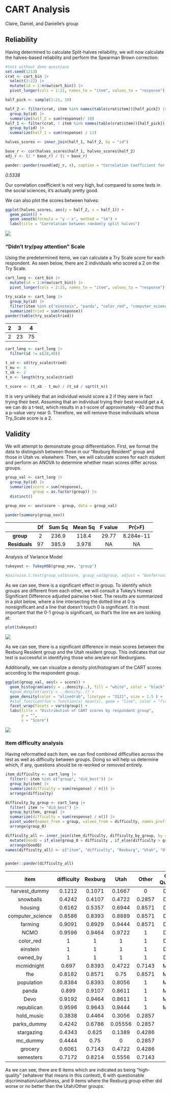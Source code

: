 CART Analysis
================
Claire, Daniel, and Danielle’s group

## Reliability

Having determined to calculate Split-halves reliability, we will now
calculate the halves-based reliability and perform the Spearman Brown
correction:

``` r
#test without demo questions
set.seed(1213)
crat <- cart_bin |> 
  select(2:22) |> 
  mutate(id = 1:nrow(cart_bin)) |> 
  pivot_longer(cols = 1:21, names_to = "item", values_to = "response")

half_pick <- sample(1:21, 10)

half_2 <- filter(crat, item %in% names(table(crat$item))[half_pick]) |> 
  group_by(id) |> 
  summarize(half_2 = sum(response)/ 10)
half_1 <- filter(crat, ! item %in% names(table(crat$item))[half_pick])  |> 
  group_by(id) |> 
  summarize(half_1 = sum(response) / 11)

halves_scores <- inner_join(half_1, half_2, by = "id")

base_r <- cor(halves_scores$half_1, halves_scores$half_2)
adj_r <- (2 * base_r) / (1 + base_r)

pander::pander(round(adj_r, 4), caption = "Correlation Coefficient for Split halves reliability")
```

*0.5338*

Our correlation coefficient is not very high, but compared to some tests
in the social sciences, it’s actually pretty good.

We can also plot the scores between halves:

``` r
ggplot(halves_scores, aes(y = half_2, x = half_1)) + 
  geom_point() + 
  geom_smooth(formula = "y ~ x", method = "lm") +
  labs(title = "Correlation between randomly split halves")
```

![](cart_analysis_files/figure-gfm/unnamed-chunk-3-1.png)

### “Didn’t try/pay attention” Scale

Using the predetermined items, we can calculate a Try Scale score for
each respondent. As seen below, there are 2 individuals who scored a 2
on the Try Scale.

``` r
cart_long <- cart_bin |> 
  mutate(id = 1:nrow(cart_bin)) |> 
  pivot_longer(cols = 2:23, names_to = "item", values_to = "response")

try_scale <- cart_long |> 
  group_by(id) |> 
  filter(item %in% c("einstein", "panda", "color_red", "computer_science")) |> 
  summarize(tried = sum(response))
pander(table(try_scale$tried))
```

|  2  |  3  |  4  |
|:---:|:---:|:---:|
|  2  | 23  | 75  |

``` r
cart_long <- cart_long |> 
  filter(id != c(28,40))

t_sd <- sd(try_scale$tried)
t_mu <- 4
t_xb <- 2
t_n <- length(try_scale$tried)

t_score <- (t_xb - t_mu) / (t_sd / sqrt(t_n))
```

It is very unlikely that an individual would score a 2 if they were in
fact trying their best. Assuming that an individual trying their best
would get a 4, we can do a t-test, which results in a t-score of
approximately -40 and thus a p-value very near 0. Therefore, we will
remove those individuals whose Try_Scale score is a 2.

## Validity

We will attempt to demonstrate group differentiation. First, we format
the data to distinguish between those in our “Rexburg Resident” group
and those in Utah vs. elsewhere. Then, we will calculate scores for each
student and perform an ANOVA to determine whether mean scores differ
across groups.

``` r
group_val <- cart_long |> 
  group_by(id) |> 
  summarize(score = sum(response),
            group = as.factor(group)) |> 
  distinct()

group_nov <- aov(score ~ group, data = group_val)

pander(summary(group_nov))
```

|               | Df  | Sum Sq | Mean Sq | F value |  Pr(\>F)  |
|:-------------:|:---:|:------:|:-------:|:-------:|:---------:|
|   **group**   |  2  | 236.9  |  118.4  |  29.77  | 8.284e-11 |
| **Residuals** | 97  | 385.9  |  3.978  |   NA    |    NA     |

Analysis of Variance Model

``` r
tukeyout <- TukeyHSD(group_nov, "group")

#pairwise.t.test(group_val$score, group_val$group, adjust = "bonferroni")
```

As we can see, there is a significant effect in group. To identify which
groups are different from each other, we will consult a Tukey’s Honest
Significant Difference adjusted pairwise t-test. The results are
summarized in a plot below, where a line intersecting the dotted line at
0 is nonsignificant and a line that doesn’t touch 0 is significant. It
is most important that the 0-1 group is significant, so that’s the line
we are looking at:

``` r
plot(tukeyout)
```

![](cart_analysis_files/figure-gfm/unnamed-chunk-6-1.png)

As we can see, there is a significant difference in mean scores between
the Rexburg Resident group and the Utah resident group. This indicates
that our test is successful in identifying those who are/are not
Rexburgians.

Additionally, we can visualize a density plot/histogram of the CART
scores according to the respondent group.

``` r
ggplot(group_val, aes(x = score)) + 
  geom_histogram(aes(y = ..density..), fill = "white", color = "black", binwidth = 2) +
  #geom_dotplot(aes(y = ..density..)) +
  geom_density(color = "olivedrab", linetype = "3121", size = 1.5 ) +
  #stat_function(fun = function(x) mean(x), geom = "line", color = "firebrick") +
  facet_wrap(facets = vars(group)) +
  labs(title = "Distribution of CART scores by respondent group",
       y = "",
       x = "Score")
```

![](cart_analysis_files/figure-gfm/unnamed-chunk-7-1.png)

### Item difficulty analysis

Having reformatted each item, we can find combined difficulties across
the test as well as difficulty between groups. Doing so will help us
determine which, if any, questions should be re-worked or removed
entirely.

``` r
item_difficulty <- cart_long |> 
  filter(! item %in% c("group", "did_best")) |> 
  group_by(item) |> 
  summarize(difficulty = sum(response) / n()) |> 
  arrange(difficulty)

difficulty_by_group <- cart_long |> 
  filter( item != "did_best") |> 
  group_by(item, group) |> 
  summarize(difficulty = sum(response) / n()) |> 
  pivot_wider(names_from = group, values_from = difficulty, names_prefix = "group_") |> 
  arrange(group_0)

difficulty_all <- inner_join(item_difficulty, difficulty_by_group, by = "item") |> 
  mutate(GoodQ = if_else(group_0 > difficulty , if_else(difficulty > group_1 & difficulty > group_2, "Yes", "Maybe"), "Delete")) |> 
  arrange(GoodQ)
names(difficulty_all) <- c("item", "difficulty", "Rexburg", "Utah", "Other", "Good Question") 


pander::pander(difficulty_all)
```

|       item       | difficulty | Rexburg |  Utah   | Other  | Good Question |
|:----------------:|:----------:|:-------:|:-------:|:------:|:-------------:|
|  harvest_dummy   |   0.1212   | 0.1071  | 0.1667  |   0    |    Delete     |
|    snowballs     |   0.4242   | 0.4107  | 0.4722  | 0.2857 |    Delete     |
|     housing      |   0.6162   | 0.5357  | 0.6944  | 0.8571 |    Delete     |
| computer_science |   0.8586   | 0.8393  | 0.8889  | 0.8571 |    Delete     |
|     farming      |   0.9091   | 0.8929  | 0.9444  | 0.8571 |    Delete     |
|       NCMO       |   0.9596   | 0.9464  | 0.9722  |   1    |    Delete     |
|    color_red     |     1      |    1    |    1    |   1    |    Delete     |
|     einstein     |     1      |    1    |    1    |   1    |    Delete     |
|     owned_by     |     1      |    1    |    1    |   1    |    Delete     |
|    mcmidnight    |   0.697    | 0.8393  | 0.4722  | 0.7143 |     Maybe     |
|       fhe        |   0.8182   | 0.8571  |  0.75   | 0.8571 |     Maybe     |
|    population    |   0.8384   | 0.8393  | 0.8056  |   1    |     Maybe     |
|      panda       |   0.899    | 0.9107  | 0.8611  |   1    |     Maybe     |
|       Devo       |   0.9192   | 0.9464  | 0.8611  |   1    |     Maybe     |
|    republican    |   0.9596   | 0.9643  | 0.9444  |   1    |     Maybe     |
|    hold_music    |   0.3838   | 0.4464  | 0.3056  | 0.2857 |      Yes      |
|   parks_dummy    |   0.4242   | 0.6786  | 0.05556 | 0.2857 |      Yes      |
|    stargazing    |   0.4343   |  0.625  | 0.1389  | 0.4286 |      Yes      |
|     mc_dummy     |   0.4444   |  0.75   |    0    | 0.2857 |      Yes      |
|     grocery      |   0.6061   | 0.7143  | 0.4722  | 0.4286 |      Yes      |
|    semesters     |   0.7172   | 0.8214  | 0.5556  | 0.7143 |      Yes      |

As we can see, there are 6 items which are indicated as being
“high-quality” (whatever that means in this context), 6 with
questionable discrimination/usefulness, and 9 items where the Rexburg
group either did worse or no better than the Utah/Other groups.
